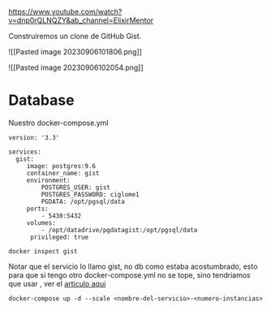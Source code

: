 https://www.youtube.com/watch?v=dnp0rQLNQZY&ab_channel=ElixirMentor

Construiremos un clone de GitHub Gist.

![[Pasted image 20230906101806.png]]


![[Pasted image 20230906102054.png]]

# Database

Nuestro docker-compose.yml

```
version: '3.3'  
    
services:  
  gist:  
     image: postgres:9.6  
     container_name: gist  
     environment:  
         POSTGRES_USER: gist  
         POSTGRES_PASSWORD: ciglome1  
         PGDATA: /opt/pgsql/data  
     ports:  
         - 5430:5432  
     volumes:  
         - /opt/datadrive/pgdatagist:/opt/pgsql/data  
      privileged: true
```

```
docker inspect gist
```

Notar que el servicio lo llamo gist, no db como estaba acostumbrado, esto para que si tengo otro docker-compose.yml no se tope, sino tendriamos que usar , ver el [articulo aqui](https://pspdfkit.com/blog/2018/how-to-use-docker-compose-to-run-multiple-instances-of-a-service-in-development/)

```
docker-compose up -d --scale <nombre-del-servicio>-<numero-instancias>
```
